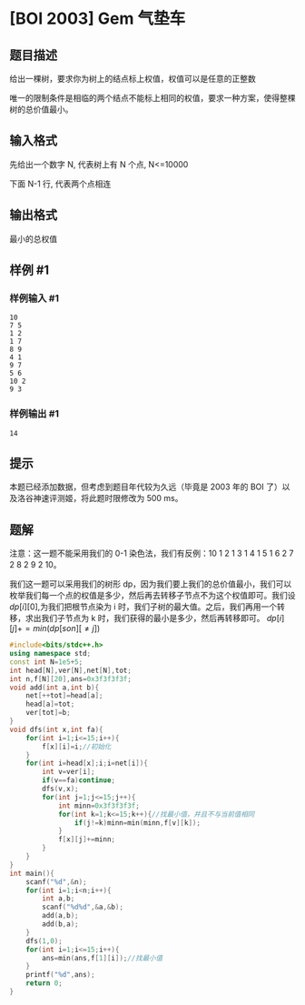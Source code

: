 # [BOI 2003] Gem 气垫车

## 题目描述

给出一棵树，要求你为树上的结点标上权值，权值可以是任意的正整数 

唯一的限制条件是相临的两个结点不能标上相同的权值，要求一种方案，使得整棵树的总价值最小。

## 输入格式

先给出一个数字 N, 代表树上有 N 个点, N<=10000 

下面 N-1 行, 代表两个点相连

## 输出格式

最小的总权值

## 样例 #1

### 样例输入 #1

```
10 
7 5 
1 2 
1 7 
8 9 
4 1 
9 7 
5 6 
10 2 
9 3
```

### 样例输出 #1

```
14
```

## 提示

本题已经添加数据，但考虑到题目年代较为久远（毕竟是 2003 年的 BOI 了）以及洛谷神速评测姬，将此题时限修改为 500 ms。


## 题解
注意：这一题不能采用我们的 0-1 染色法，我们有反例：10 1 2 1 3 1 4 1 5 1 6 2 7 2 8 2 9 2 10。

我们这一题可以采用我们的树形 dp，因为我们要上我们的总价值最小，我们可以枚举我们每一个点的权值是多少，然后再去转移子节点不为这个权值即可。我们设 $dp[i][0]$,为我们把根节点染为 i 时，我们子树的最大值。之后，我们再用一个转移，求出我们子节点为 k 时，我们获得的最小是多少，然后再转移即可。
$dp[i][j]+=min(dp[son][\neq j])$
```cpp
#include<bits/stdc++.h>
using namespace std;
const int N=1e5+5;
int head[N],ver[N],net[N],tot;
int n,f[N][20],ans=0x3f3f3f3f;
void add(int a,int b){
	net[++tot]=head[a];
	head[a]=tot;
	ver[tot]=b;
}
void dfs(int x,int fa){
	for(int i=1;i<=15;i++){
		f[x][i]=i;//初始化 
	}
	for(int i=head[x];i;i=net[i]){
		int v=ver[i];
		if(v==fa)continue;
		dfs(v,x);
		for(int j=1;j<=15;j++){
			int minn=0x3f3f3f3f;
			for(int k=1;k<=15;k++){//找最小值，并且不与当前值相同 
				if(j!=k)minn=min(minn,f[v][k]);
			}
			f[x][j]+=minn;
		}
	}
}
int main(){
	scanf("%d",&n);
	for(int i=1;i<n;i++){
		int a,b;
		scanf("%d%d",&a,&b);
		add(a,b);
		add(b,a);
	}
	dfs(1,0);
	for(int i=1;i<=15;i++){
		ans=min(ans,f[1][i]);//找最小值 
	}
	printf("%d",ans);
	return 0;
}
```